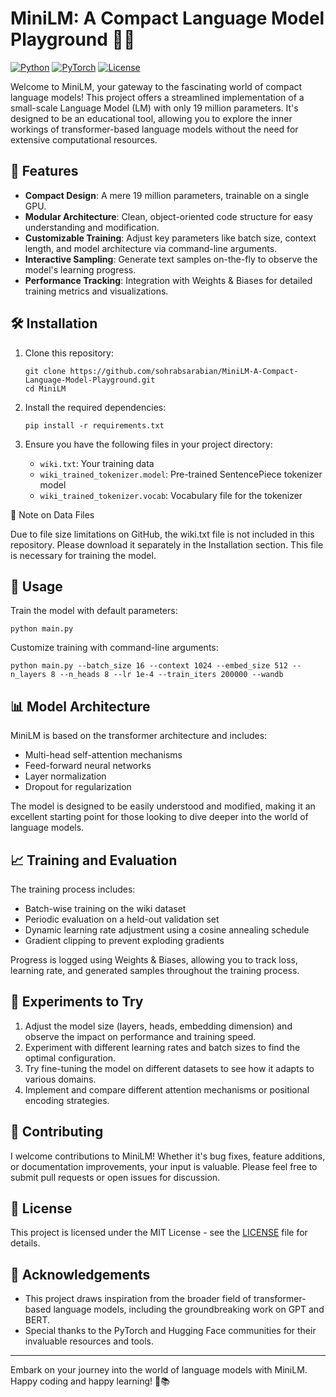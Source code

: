 # MiniLM: A Compact Language Model Playground 🚀🧠

[![Python](https://img.shields.io/badge/Python-3.7%2B-blue)](https://www.python.org/downloads/)
[![PyTorch](https://img.shields.io/badge/PyTorch-1.9%2B-ee4c2c)](https://pytorch.org/)
[![License](https://img.shields.io/badge/License-MIT-green.svg)](https://opensource.org/licenses/MIT)

Welcome to MiniLM, your gateway to the fascinating world of compact language models! This project offers a streamlined implementation of a small-scale Language Model (LM) with only 19 million parameters. It's designed to be an educational tool, allowing you to explore the inner workings of transformer-based language models without the need for extensive computational resources.

## 🌟 Features

- **Compact Design**: A mere 19 million parameters, trainable on a single GPU.
- **Modular Architecture**: Clean, object-oriented code structure for easy understanding and modification.
- **Customizable Training**: Adjust key parameters like batch size, context length, and model architecture via command-line arguments.
- **Interactive Sampling**: Generate text samples on-the-fly to observe the model's learning progress.
- **Performance Tracking**: Integration with Weights & Biases for detailed training metrics and visualizations.

## 🛠️ Installation

1. Clone this repository:
   ```
   git clone https://github.com/sohrabsarabian/MiniLM-A-Compact-Language-Model-Playground.git
   cd MiniLM
   ```

2. Install the required dependencies:
   ```
   pip install -r requirements.txt
   ```

3. Ensure you have the following files in your project directory:
   - `wiki.txt`: Your training data
   - `wiki_trained_tokenizer.model`: Pre-trained SentencePiece tokenizer model
   - `wiki_trained_tokenizer.vocab`: Vocabulary file for the tokenizer

📝 Note on Data Files


Due to file size limitations on GitHub, the wiki.txt file is not included in this repository. Please download it separately in the Installation section. This file is necessary for training the model.

## 🚀 Usage

Train the model with default parameters:
```
python main.py
```

Customize training with command-line arguments:
```
python main.py --batch_size 16 --context 1024 --embed_size 512 --n_layers 8 --n_heads 8 --lr 1e-4 --train_iters 200000 --wandb
```

## 📊 Model Architecture

MiniLM is based on the transformer architecture and includes:

- Multi-head self-attention mechanisms
- Feed-forward neural networks
- Layer normalization
- Dropout for regularization

The model is designed to be easily understood and modified, making it an excellent starting point for those looking to dive deeper into the world of language models.

## 📈 Training and Evaluation

The training process includes:

- Batch-wise training on the wiki dataset
- Periodic evaluation on a held-out validation set
- Dynamic learning rate adjustment using a cosine annealing schedule
- Gradient clipping to prevent exploding gradients

Progress is logged using Weights & Biases, allowing you to track loss, learning rate, and generated samples throughout the training process.

## 🧪 Experiments to Try

1. Adjust the model size (layers, heads, embedding dimension) and observe the impact on performance and training speed.
2. Experiment with different learning rates and batch sizes to find the optimal configuration.
3. Try fine-tuning the model on different datasets to see how it adapts to various domains.
4. Implement and compare different attention mechanisms or positional encoding strategies.

## 🤝 Contributing

I welcome contributions to MiniLM! Whether it's bug fixes, feature additions, or documentation improvements, your input is valuable. Please feel free to submit pull requests or open issues for discussion.

## 📜 License

This project is licensed under the MIT License - see the [LICENSE](LICENSE) file for details.

## 🙏 Acknowledgements

- This project draws inspiration from the broader field of transformer-based language models, including the groundbreaking work on GPT and BERT.
- Special thanks to the PyTorch and Hugging Face communities for their invaluable resources and tools.

---

Embark on your journey into the world of language models with MiniLM. Happy coding and happy learning! 🎉📚
